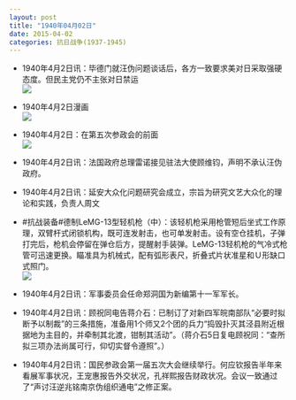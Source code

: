 ```yaml
---
layout: post
title: "1940年04月02日"
date: 2015-04-02
categories: 抗日战争(1937-1945)
---
```


<meta name="referrer" content="no-referrer" />

- 1940年4月2日讯：毕德门就汪伪问题谈话后，各方一致要求美对日采取强硬态度。但民主党仍不主张对日禁运 <br/><img src="https://ww3.sinaimg.cn/large/aca367d8jw1eqrivs1e73j20i50eggpd.jpg" />

- 1940年4月2日漫画 <br/><img src="https://ww4.sinaimg.cn/large/aca367d8jw1eqrh5bz6uhj20fq0ei773.jpg" />

- 1940年4月2日：在第五次参政会的前面 <br/><img src="https://ww4.sinaimg.cn/large/aca367d8jw1eqra7ofkgrj21220hm7ig.jpg" />

- 1940年4月2日讯：法国政府总理雷诺接见驻法大使顾维钧，声明不承认汪伪政府。 

- 1940年4月2日讯：延安大众化问题研究会成立，宗旨为研究文艺大众化的理论和实践，负责人周文 

- #抗战装备#德制LeMG-13型轻机枪（中）：该轻机枪采用枪管短后坐式工作原理，双臂杆式闭锁机构，既可连发射击，也可单发射击。设有空仓挂机，子弹打完后，枪机会停留在弹仓后方，提醒射手装弹。LeMG-13轻机枪的气冷式枪管可迅速更换。瞄准具为机械式，配有弧形表尺，折叠式片状准星和Ｕ形缺口式照门。 <br/><img src="https://ww4.sinaimg.cn/large/aca367d8jw1eqqzt7d7dhj20ba0fj75h.jpg" />

- 1940年4月2日讯：军事委员会任命郑洞国为新编第十一军军长。 

- 1940年4月2日讯：顾祝同电告蒋介石：已制订了对新四军皖南部队“必要时拟断予以制裁”的三条措施，准备用1个师又2个团的兵力“捣毁扑灭其泾县附近根据地为主目的，并牵制其北渡，钳制其活动”。（蒋介石5日复电顾祝同：“查所拟三项办法尚属可行，仰切实督令遵照”。） 

- 1940年4月2日讯：国民参政会第一届五次大会继续举行。何应钦报告半年来看展军事状况，王宠惠报告外交状况，孔祥熙报告财政状况。会议一致通过了“声讨汪逆兆铭南京伪组织通电”之修正案。 

